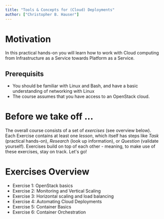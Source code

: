 ```yaml
---
title: "Tools & Concepts for (Cloud) Deployments"
author: ["Christopher B. Hauser"]
---
```


# Motivation

In this practical hands-on you will learn how to work with Cloud computing from Infrastructure as a Service towards Platform as a Service.

## Prerequisits

 * You should be familiar with Linux and Bash, and have a basic understanding of networking with Linux
 * The course assumes that you have access to an OpenStack cloud.

# Before we take off ...

The overall course consists of a set of *exercises* (see overview below). Each Exercise contains at least one *lesson*, which itself has steps like *Task* (practical hands-on), *Research* (look up information), or *Question* (validate yourself). Exercises build on top of each other - meaning, to make use of these exercises, stay on track. Let's go!

# Exercises Overview

 * Exercise 1: OpenStack basics
 * Exercise 2: Monitoring and Vertical Scaling
 * Exercise 3: Horizontal scaling and load balancing
 * Exercise 4: Automating Cloud Deployments
 * Exercise 5: Container Basics
 * Exercise 6: Container Orchestration
